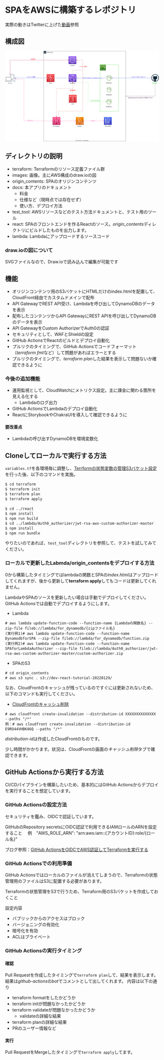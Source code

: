 # SPAをAWSに構築するレポジトリ
実際の動きはTwitterに上げた[動画](https://twitter.com/anikinthos/status/1506281480942919682)参照

## 構成図
![](images/SPA.drawio.svg)

## ディレクトリの説明
- terraform: Terraformのリソース定義ファイル群
- images: 画像。主にAWS構成のdraw.ioの図
- origin_contents: SPAのオリジンコンテンツ
- docs: 本アプリのドキュメント
    - 料金
    - 仕様など（現時点では存在せず）
    - 使い方、デプロイ方法
- test_tool: AWSリソースなどのテスト方法ドキュメントと、テスト用のツール
- react: SPAのフロントエンドを作るReactのソース。*origin_contents*ディレクトリにビルドしたものを出力します。
- lambda: Lambdaにアップロードするソースコード

### draw.ioの図について
SVGファイルなので、Draw.ioで読み込んで編集が可能です


## 機能
- オリジンコンテンツ用のS3バケットにHTMLだけのindex.htmlを配置して、CloudFront経由でカスタムドメインで配布
- API GatewayでREST API受け、Lambdaを呼び出してDynamoDBのデータを表示
- 配布したコンテンツからAPI GatewayにREST APIを呼び出してDynamoDBのデータを表示
- API GatewayをCustom AuthorizerでAuth0の認証
- セキュリティとして、WAFとShieldの設定
- GitHub ActionsでReactのビルドとデプロイ自動化
- プルリクのタイミングで、GitHub Actionsでコードフォーマット（*terraform fmt*など）して問題があればエラーとする
- プルリクのタイミングで、*terraform plan*した結果を表示して問題ないか確認できるように

### 今後の追加機能
- 運用監視として、CloudWatchにメトリクス設定。主に課金に関わる箇所を見える化する
    - Lambdaのログ出力
- GitHub ActionsでLambdaのデプロイ自動化
- ReactにStorybookやChakraUIを導入して確認できるように

#### 要改善点
- Lambdaの呼び出すDynamoDBを環境変数化


## Cloneしてローカルで実行する方法 
`variables.tf`を各環境毎に調整し、[Terrformの状態変数の管理S3バケット設定](terraform/README.md)を行った後、以下のコマンドを実施。

```
$ cd terraform
$ terraform init
$ terraform plan
$ terraform apply

$ cd ../react
$ npm install
$ npm run build
$ cd ../lambda/Auth0_authorizer/jwt-rsa-aws-custom-authorizer-master
$ npm install
$ npm run bundle
```

やりたいのであれば、`test_tool`ディレクトリを参照して、テストを試してみてください。

### ローカルで更新したLabmda/origin_contentsをデプロイする方法
0から構築したタイミングではlambdaの関数とSPAの*index.html*はアップロードしてくれますが、後から更新して**terraform apply**してもコードは更新してくれません。

LambdaやSPAのソースを更新したい場合は手動でデプロイしてください。GitHub Actionsでは自動でデプロイするようにします。

- Lambda
```
# aws lambda update-function-code --function-name {Lambdaの関数名} --zip-file fileb://lambda/for_dynamodb/{zipファイル名}
(実行例1)# aws lambda update-function-code --function-name DynamodbforSPA --zip-file fileb://lambda/for_dynamodb/function.zip
(実行例2)# aws lambda update-function-code --function-name SPAforLambdaAuthorizer --zip-file fileb://lambda/Auth0_authorizer/jwt-rsa-aws-custom-authorizer-master/custom-authorizer.zip
```

- SPAのS3
```
# cd origin_contents
# aws s3 sync . s3://dev-react-tutorial-20220129/
```
なお、CloudFrontのキャッシュが残っているのですぐには更新されないため、以下のコマンドも実行してください。

- [CloudFrontのキャッシュ削除](https://qiita.com/yamamoto_y/items/cddba970ba0785b98461)
```
# aws cloudfront create-invalidation --distribution-id XXXXXXXXXXXXXX --paths "/*"
例：# aws cloudfront create-invalidation --distribution-id E9RO44VHBK46Q --paths "/*"
```
*distribution-id*は作成したCloudFrontのものです。

少し時間がかかります。状況は、CloudFrontの画面の*キャッシュ削除*タブで確認できます。

## GitHub Actionsから実行する方法
CI/CDパイプラインを構築したいため、基本的にはGitHub Actionsからデプロイを実行することを想定しています。

### GitHub Actionsの設定方法
セキュリティを鑑み、OIDCで認証しています。

GitHubのRepository secretsにOIDC認証で利用できるIAMロールのARNを設定すること
　例　"AWS_ROLE_ARN": "arn:aws:iam::{アカウントID}:role/{ロール名}"

ブログ参照：[GitHub ActionsをOIDCでAWS認証してTerraformを実行する](https://anikitech.com/github-actions-terraform-by-oidc/)


### GitHub Actionsでの利用準備
GitHub Actionsではローカルのファイルが消えてしまうので、Terraformの状態管理用のファイルはS3に配置する必要があります。

Terraformの状態管理をS3で行うため、Terraform用のS3バケットを作成しておくこと

設定内容
- バブリックからのアクセスはブロック
- バージョニングの有効化
- 暗号化を有効
- ACLはプライベート


### GitHub Actionsの実行タイミング
#### 確認
Pull Requestを作成したタイミングで`terraform plan`して、結果を表示します。
結果は*github-actions*の*bot*でコメントとして出してくれます。
内容は以下の通り
- terraform formatをしたかどうか
- terraform initが問題なかったかどうか
- terraform validateが問題なかったかどうか
  - validateの詳細な結果
- terraform planの詳細な結果
- PRのユーザー情報など

#### 実行
Pull RequestをMergeしたタイミングで`terraform apply`してます。


